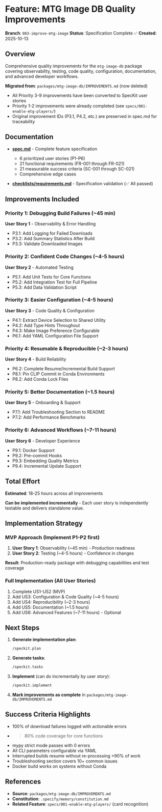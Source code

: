 # Feature: MTG Image DB Quality Improvements

**Branch**: `003-improve-mtg-image`
**Status**: Specification Complete ✅
**Created**: 2025-10-13

## Overview

Comprehensive quality improvements for the `mtg-image-db` package covering observability, testing, code quality, configuration, documentation, and advanced developer workflows. 

**Migrated from**: `packages/mtg-image-db/IMPROVEMENTS.md` (now deleted)
- All Priority 3-9 improvements have been converted to SpecKit user stories
- Priority 1-2 improvements were already completed (see `specs/001-enable-mtg-players/`)
- Original improvement IDs (P3.1, P4.2, etc.) are preserved in spec.md for traceability

## Documentation

- **[spec.md](./spec.md)** - Complete feature specification
  - 6 prioritized user stories (P1-P6)
  - 21 functional requirements (FR-001 through FR-021)
  - 21 measurable success criteria (SC-001 through SC-021)
  - Comprehensive edge cases

- **[checklists/requirements.md](./checklists/requirements.md)** - Specification validation (✅ All passed)

## Improvements Included

### Priority 1: Debugging Build Failures (~45 min)
**User Story 1** - Observability & Error Handling
- P3.1: Add Logging for Failed Downloads
- P3.2: Add Summary Statistics After Build
- P3.3: Validate Downloaded Images

### Priority 2: Confident Code Changes (~4-5 hours)
**User Story 2** - Automated Testing
- P5.1: Add Unit Tests for Core Functions
- P5.2: Add Integration Test for Full Pipeline
- P5.3: Add Data Validation Script

### Priority 3: Easier Configuration (~4-5 hours)
**User Story 3** - Code Quality & Configuration
- P4.1: Extract Device Selection to Shared Utility
- P4.2: Add Type Hints Throughout
- P4.3: Make Image Preference Configurable
- P6.1: Add YAML Configuration File Support

### Priority 4: Resumable & Reproducible (~2-3 hours)
**User Story 4** - Build Reliability
- P6.2: Complete Resume/Incremental Build Support
- P8.1: Pin CLIP Commit in Conda Environments
- P8.2: Add Conda Lock Files

### Priority 5: Better Documentation (~1.5 hours)
**User Story 5** - Onboarding & Support
- P7.1: Add Troubleshooting Section to README
- P7.2: Add Performance Benchmarks

### Priority 6: Advanced Workflows (~7-11 hours)
**User Story 6** - Developer Experience
- P9.1: Docker Support
- P9.2: Pre-commit Hooks
- P9.3: Embedding Quality Metrics
- P9.4: Incremental Update Support

## Total Effort

**Estimated**: 18-25 hours across all improvements

**Can be implemented incrementally** - Each user story is independently testable and delivers standalone value.

## Implementation Strategy

### MVP Approach (Implement P1-P2 first)
1. **User Story 1**: Observability (~45 min) - Production readiness
2. **User Story 2**: Testing (~4-5 hours) - Confidence in changes

**Result**: Production-ready package with debugging capabilities and test coverage

### Full Implementation (All User Stories)
1. Complete US1-US2 (MVP)
2. Add US3: Configuration & Code Quality (~4-5 hours)
3. Add US4: Reproducibility (~2-3 hours)
4. Add US5: Documentation (~1.5 hours)
5. Add US6: Advanced Features (~7-11 hours) - Optional

## Next Steps

1. **Generate implementation plan**:
   ```bash
   /speckit.plan
   ```

2. **Generate tasks**:
   ```bash
   /speckit.tasks
   ```

3. **Implement** (can do incrementally by user story):
   ```bash
   /speckit.implement
   ```

4. **Mark improvements as complete** in `packages/mtg-image-db/IMPROVEMENTS.md`

## Success Criteria Highlights

- 100% of download failures logged with actionable errors
- >80% code coverage for core functions
- mypy strict mode passes with 0 errors
- All CLI parameters configurable via YAML
- Interrupted builds resume without re-processing >90% of work
- Troubleshooting section covers 10+ common issues
- Docker build works on systems without Conda

## References

- **Source**: `packages/mtg-image-db/IMPROVEMENTS.md`
- **Constitution**: `.specify/memory/constitution.md`
- **Related Feature**: `specs/001-enable-mtg-players/` (card recognition)
